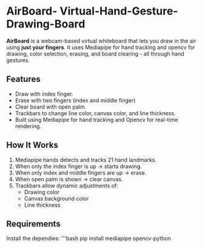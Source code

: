 # AirBoard- Virtual-Hand-Gesture-Drawing-Board
**AirBoard** is a webcam-based virtual whiteboard that lets you draw in the air using **just your fingers**. It uses Mediapipe for hand tracking and opencv for drawing, color selection, erasing, and board clearing - all through hand gestures.
## Features
- Draw with index finger.
- Erase with two fingers (index and middle finger)
- Clear board with open palm.
- Trackbars to change line color, canvas color, and line thickness.
- Built using Mediapipe for hand tracking and Opencv for real-time rendering.
## How It Works
1. Mediapipe hands detects and tracks 21 hand landmarks.
2. When only the index finger is up -> starts drawing.
3. When only index and middle fingers are up -> erase.
4. When open palm is shown -> clear canvas.
5. Trackbars allow dynamic adjustments of:
    - Drawing color
    - Canvas background color
    - Line thickness
## Requirements
Install the dependies:
'''bash
pip install mediapipe opencv-python
